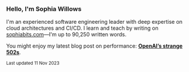 ### Hello, I'm Sophia Willows

I'm an experienced software engineering leader with deep expertise on cloud architectures and CI/CD. I learn and teach by writing on [sophiabits.com](https://sophiabits.com/blog)—I'm up to 90,250 written words.

You might enjoy my latest blog post on performance: **[OpenAI’s strange 502s](https://sophiabits.com/blog/openais-strange-timeouts)**.

<sub>Last updated 11 Nov 2023</sub>

